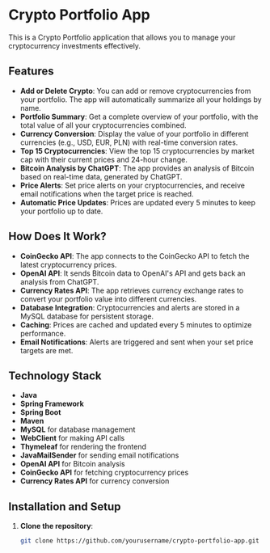 # Crypto Portfolio App

This is a Crypto Portfolio application that allows you to manage your cryptocurrency investments effectively.

## Features

- **Add or Delete Crypto**: You can add or remove cryptocurrencies from your portfolio. The app will automatically summarize all your holdings by name.
- **Portfolio Summary**: Get a complete overview of your portfolio, with the total value of all your cryptocurrencies combined.
- **Currency Conversion**: Display the value of your portfolio in different currencies (e.g., USD, EUR, PLN) with real-time conversion rates.
- **Top 15 Cryptocurrencies**: View the top 15 cryptocurrencies by market cap with their current prices and 24-hour change.
- **Bitcoin Analysis by ChatGPT**: The app provides an analysis of Bitcoin based on real-time data, generated by ChatGPT.
- **Price Alerts**: Set price alerts on your cryptocurrencies, and receive email notifications when the target price is reached.
- **Automatic Price Updates**: Prices are updated every 5 minutes to keep your portfolio up to date.

## How Does It Work?

- **CoinGecko API**: The app connects to the CoinGecko API to fetch the latest cryptocurrency prices.
- **OpenAI API**: It sends Bitcoin data to OpenAI's API and gets back an analysis from ChatGPT.
- **Currency Rates API**: The app retrieves currency exchange rates to convert your portfolio value into different currencies.
- **Database Integration**: Cryptocurrencies and alerts are stored in a MySQL database for persistent storage.
- **Caching**: Prices are cached and updated every 5 minutes to optimize performance.
- **Email Notifications**: Alerts are triggered and sent when your set price targets are met.

## Technology Stack

- **Java**
- **Spring Framework**
- **Spring Boot**
- **Maven**
- **MySQL** for database management
- **WebClient** for making API calls
- **Thymeleaf** for rendering the frontend
- **JavaMailSender** for sending email notifications
- **OpenAI API** for Bitcoin analysis
- **CoinGecko API** for fetching cryptocurrency prices
- **Currency Rates API** for currency conversion

## Installation and Setup

1. **Clone the repository**:
   ```bash
   git clone https://github.com/yourusername/crypto-portfolio-app.git
